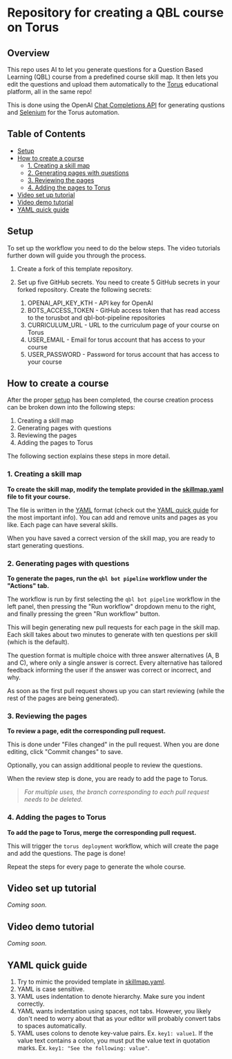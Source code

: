 # Repository for creating a QBL course on Torus

## Overview
This repo uses AI to let you generate questions for a Question Based Learning (QBL) course from a predefined course skill map. It then lets you edit the questions and upload them automatically to the [Torus](https://oli.cmu.edu/torus/) educational platform, all in the same repo!

This is done using the OpenAI [Chat Completions API](https://platform.openai.com/docs/guides/gpt/chat-completions-api) for generating qustions and [Selenium](https://www.selenium.dev/) for the Torus automation.

## Table of Contents
- [Setup](#setup)
- [How to create a course](#how-to-create-a-course)
  - [1. Creating a skill map](#1-creating-a-skill-map)
  - [2. Generating pages with questions](#2-generating-pages-with-questions)
  - [3. Reviewing the pages](#3-reviewing-the-pages)
  - [4. Adding the pages to Torus](#4-adding-the-pages-to-torus)
- [Video set up tutorial](#video-set-up-tutorial)
- [Video demo tutorial](#video-demo-tutorial)
- [YAML quick guide](#yaml-quick-guide)

## Setup

To set up the workflow you need to do the below steps. The video tutorials further down will guide you through the process.

1. Create a fork of this template repository.

2. Set up five GitHub secrets. You need to create 5 GitHub secrets in your forked repository. Create the following secrets:

    1. OPENAI_API_KEY_KTH - API key for OpenAI
    2. BOTS_ACCESS_TOKEN - GitHub access token that has read access to the torusbot and qbl-bot-pipeline repositories
    3. CURRICULUM_URL - URL to the curriculum page of your course on Torus
    4. USER_EMAIL - Email for torus account that has access to your course
    5. USER_PASSWORD - Password for torus account that has access to your course

## How to create a course

After the proper [setup](#setup) has been completed, the course creation process can be broken down into the following steps:

1. Creating a skill map
2. Generating pages with questions
3. Reviewing the pages
4. Adding the pages to Torus

The following section explains these steps in more detail.

### 1. Creating a skill map

**To create the skill map, modify the template provided in the [skillmap.yaml](/skillmap.yaml) file to fit your course.**

The file is written in the [YAML](https://en.wikipedia.org/wiki/YAML) format (check out the [YAML quick guide](#yaml-quick-guide) for the most important info). You can add and remove units and pages as you like. Each page can have several skills.

When you have saved a correct version of the skill map, you are ready to start generating questions.

### 2. Generating pages with questions

**To generate the pages, run the `qbl bot pipeline` workflow under the "Actions" tab.**

The workflow is run by first selecting the `qbl bot pipeline` workflow in the left panel, then pressing the "Run workflow" dropdown menu to the right, and finally pressing the green "Run workflow" button.

This will begin generating new pull requests for each page in the skill map. Each skill takes about two minutes to generate with ten questions per skill (which is the default). 

The question format is multiple choice with three answer alternatives (A, B and C), where only a single answer is correct. Every alternative has tailored feedback informing the user if the answer was correct or incorrect, and why.

As soon as the first pull request shows up you can start reviewing (while the rest of the pages are being generated).

### 3. Reviewing the pages

**To review a page, edit the corresponding pull request.**

This is done under "Files changed" in the pull request. When you are done editing, click "Commit changes" to save.

Optionally, you can assign additional people to review the questions.

When the review step is done, you are ready to add the page to Torus.

> *For multiple uses, the branch corresponding to each pull request needs to be deleted.* 

### 4. Adding the pages to Torus

**To add the page to Torus, merge the corresponding pull request.**

This will trigger the `torus deployment` workflow, which will create the page and add the questions. The page is done!

Repeat the steps for every page to generate the whole course.

## Video set up tutorial
*Coming soon.*

## Video demo tutorial
*Coming soon.*

## YAML quick guide

1. Try to mimic the provided template in [skillmap.yaml](skillmap.yaml).
2. YAML is case sensitive.
3. YAML uses indentation to denote hierarchy. Make sure you indent correctly.
4. YAML wants indentation using spaces, not tabs. However, you likely don't need to worry about that as your editor will probably convert tabs to spaces automatically.
5. YAML uses colons to denote key-value pairs. Ex. `key1: value1`. If the value text contains a colon, you must put the value text in quotation marks. Ex. `key1: "See the following: value"`.
